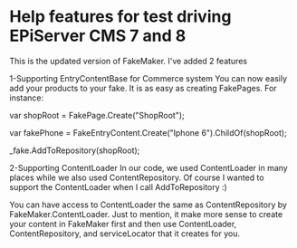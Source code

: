 ﻿Help features for test driving EPiServer CMS 7 and 8
========

This is the updated version of FakeMaker. I've added 2 features

1-Supporting EntryContentBase for Commerce system
You can now easily add your products to your fake. It is as easy as creating FakePages. For instance:

 var shopRoot = FakePage.Create("ShopRoot");
 
 var fakePhone = FakeEntryContent.Create<PhoneProduct>("Iphone 6").ChildOf(shopRoot);
 
_fake.AddToRepository(shopRoot);

2-Supporting ContentLoader
In our code, we used ContentLoader in many places while we also used ContentRepository. Of course I wanted to support the ContentLoader when I call AddToRepository :)

You can have access to ContentLoader the same as ContentRepository by FakeMaker.ContentLoader.
Just to mention, it make more sense to create your content in FakeMaker first and then use ContentLoader, ContentRepository, and serviceLocator that it creates for you.
